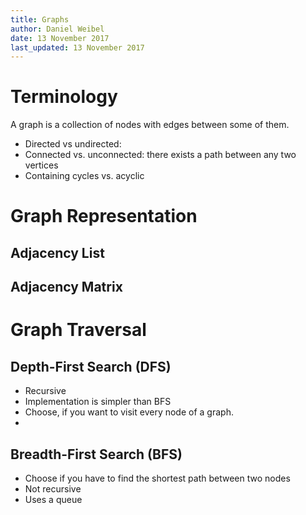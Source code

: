 ```yaml
---
title: Graphs
author: Daniel Weibel
date: 13 November 2017
last_updated: 13 November 2017
---
```


# Terminology

A graph is a collection of nodes with edges between some of them.

- Directed vs undirected:
- Connected vs. unconnected: there exists a path between any two vertices
- Containing cycles vs. acyclic

# Graph Representation

## Adjacency List

## Adjacency Matrix

# Graph Traversal

## Depth-First Search (DFS)

- Recursive
- Implementation is simpler than BFS
- Choose, if you want to visit every node of a graph.
- 


## Breadth-First Search (BFS)

- Choose if you have to find the shortest path between two nodes
- Not recursive
- Uses a queue
